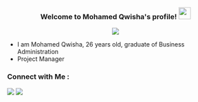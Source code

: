 

<h3 align="center">
  Welcome to Mohamed Qwisha's profile!
  <img src="https://media.giphy.com/media/hvRJCLFzcasrR4ia7z/giphy.gif" width="28">
</h3>


<p align="center">
  <a href=""><img src="https://readme-typing-svg.herokuapp.com/?lines=Business%20Pioneer%20;Always%20learning%20new%20things&font=Fira%20Code&center=true&width=440&height=45&color=f75c7e&vCenter=true&size=22"></a>
</p> 

-  I am Mohamed Qwisha, 26 years old, graduate of Business Administration
-  Project Manager
 

### Connect with Me :

<a href="https://linkedin.com/in/mohamedqwisha" target="_blank"><img src="https://img.shields.io/badge/-Mohamed%20Qwisha-0077B5?style=for-the-badge&logo=Linkedin&logoColor=white"/></a>
<a href="https://t.me/mohamedqwisha" target="_blank"><img src="https://img.shields.io/badge/-Mohamed%20Qwisha-0077B5?style=for-the-badge&logo=Telegram&logoColor=white"/></a>
